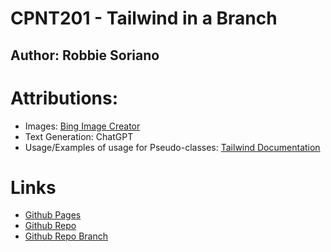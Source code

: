 # CPNT201 - Tailwind in a Branch

## Author: Robbie Soriano

# Attributions:

- Images: [Bing Image Creator](https://www.bing.com/images/create?FORM=GENILP)
- Text Generation: ChatGPT
- Usage/Examples of usage for Pseudo-classes: [Tailwind Documentation](https://v2.tailwindcss.com/docs)

# Links

- [Github Pages](https://malekzie.github.io/cpnt201-a3/)
- [Github Repo](https://github.com/Malekzie/cpnt201-a3.git)
- [Github Repo Branch](https://github.com/Malekzie/cpnt201-a3/tree/201-a3)